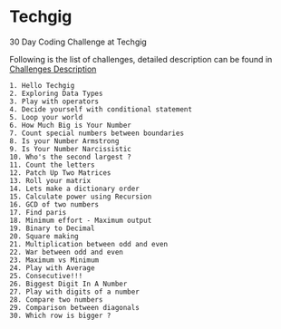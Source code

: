 # Techgig
30 Day Coding Challenge at Techgig

Following is the list of challenges, detailed description can be found in [Challenges Description](https://github.com/saikumarm4/Techgig/blob/master/Challenges%20Description.md)

    1. Hello Techgig
    2. Exploring Data Types
    3. Play with operators
    4. Decide yourself with conditional statement
    5. Loop your world
    6. How Much Big is Your Number
    7. Count special numbers between boundaries 
    8. Is your Number Armstrong
    9. Is Your Number Narcissistic
    10. Who's the second largest ?
    11. Count the letters 
    12. Patch Up Two Matrices
    13. Roll your matrix 
    14. Lets make a dictionary order 
    15. Calculate power using Recursion
    16. GCD of two numbers
    17. Find paris
    18. Minimum effort - Maximum output
    19. Binary to Decimal
    20. Square making
    21. Multiplication between odd and even
    22. War between odd and even
    23. Maximum vs Minimum
    24. Play with Average
    25. Consecutive!!!
    26. Biggest Digit In A Number
    27. Play with digits of a number
    28. Compare two numbers
    29. Comparison between diagonals
    30. Which row is bigger ?
    
